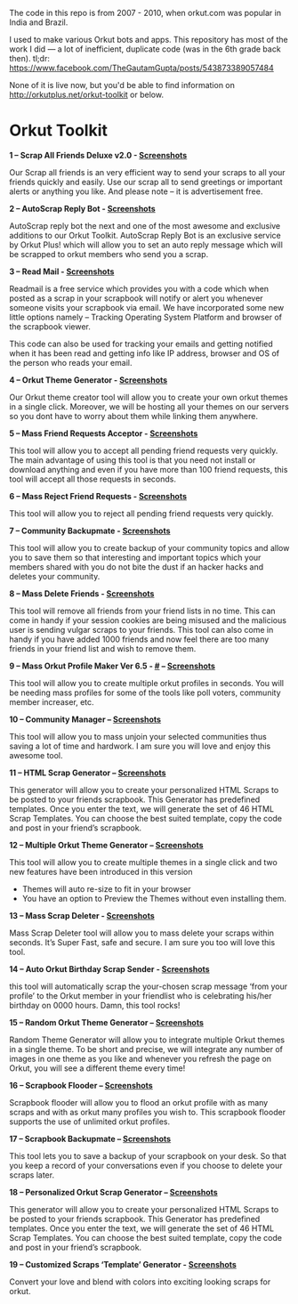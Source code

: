 The code in this repo is from 2007 - 2010, when orkut.com was popular in India and Brazil.

I used to make various Orkut bots and apps. This repository has most of the work I did — a lot of inefficient, duplicate code (was in the 6th grade back then). tl;dr: https://www.facebook.com/TheGautamGupta/posts/543873389057484

None of it is live now, but you'd be able to find information on http://orkutplus.net/orkut-toolkit or below.

Orkut Toolkit
=============

**1 – Scrap All Friends Deluxe v2.0 - [Screenshots](http://www.orkutplus.net/2009/07/scrap-all-friends-deluxe-v2-0-most-advanced-scrap-all-till-now.html)**

Our Scrap all friends is an very efficient way to send your scraps to all your friends quickly and easily. Use our scrap all to send greetings or important alerts or anything you like. And please note – it is advertisement free.

**2 – AutoScrap Reply Bot - [Screenshots](http://www.orkutplus.net/2008/09/autoscrap-reply-bot-set-and-send-auto-replies-to-your-scraps.html)**

AutoScrap reply bot the next and one of the most awesome and exclusive additions to our Orkut Toolkit. AutoScrap Reply Bot is an exclusive service by Orkut Plus! which will allow you to set an auto reply message which will be scrapped to orkut members who send you a scrap.

**3 – Read Mail - [Screenshots](http://www.orkutplus.net/2008/09/get-notified-via-email-when-anyone-reads-your-scrapbook.html)**

Readmail is a free service which provides you with a code which when posted as a scrap in your scrapbook will notify or alert you whenever someone visits your scrapbook via email. We have incorporated some new little options namely – Tracking Operating System Platform and browser of the scrapbook viewer.

This code can also be used for tracking your emails and getting notified when it has been read and getting info like IP address, browser and OS of the person who reads your email.

**4 – Orkut Theme Generator - [Screenshots](http://www.orkutplus.net/2008/09/orkut-themes-generator-create-your-own-themes-in-a-single-click.html)**

Our Orkut theme creator tool will allow you to create your own orkut themes in a single click. Moreover, we will be hosting all your themes on our servers so you dont have to worry about them while linking them anywhere.

**5 – Mass Friend Requests Acceptor - [Screenshots](http://www.orkutplus.net/2008/09/accept-all-pending-friend-requests-fast-easy-and-handy-way.html)**

This tool will allow you to accept all pending friend requests very quickly. The main advantage of using this tool is that you need not install or download anything and even if you have more than 100 friend requests, this tool will accept all those requests in seconds.

**6 – Mass Reject Friend Requests - [Screenshots](http://www.orkutplus.net/2008/10/reject-all-friend-requests-orkut.html)**

This tool will allow you to reject all pending friend requests very quickly.

**7 – Community Backupmate - [Screenshots](http://www.orkutplus.net/2008/10/community-backupmate-create-backup-of-your-community-topics.html)**

This tool will allow you to create backup of your community topics and allow you to save them so that interesting and important topics which your members shared with you do not bite the dust if an hacker hacks and deletes your community.

**8 – Mass Delete Friends - [Screenshots](http://www.orkutplus.net/2008/10/mass-delete-friends-empty-your-friendlist-in-no-time.html)**

This tool will remove all friends from your friend lists in no time. This can come in handy if your session cookies are being misused and the malicious user is sending vulgar scraps to your friends. This tool can also come in handy if you have added 1000 friends and now feel there are too many friends in your friend list and wish to remove them.

**9 – Mass Orkut Profile Maker Ver 6.5 - [#](http://cdn.orkutplus.net/files/Profile-Maker-v6.5.zip) – [Screenshots](http://www.orkutplus.net/profile-maker)**

This tool will allow you to create multiple orkut profiles in seconds. You will be needing mass profiles for some of the tools like poll voters, community member increaser, etc.

**10 – Community Manager – [Screenshots](http://www.orkutplus.net/2008/10/orkut-community-manager-unjoin-selected-communities-quickly-and-easily.html)**

This tool will allow you to mass unjoin your selected communities thus saving a lot of time and hardwork. I am sure you will love and enjoy this awesome tool.

**11 – HTML Scrap Generator – [Screenshots](http://www.orkutplus.net/2008/10/orkut-scrap-generator.html)**

This generator will allow you to create your personalized HTML Scraps to be posted to your friends scrapbook. This Generator has predefined templates. Once you enter the text, we will generate the set of 46 HTML Scrap Templates. You can choose the best suited template, copy the code and post in your friend’s scrapbook.

**12 – Multiple Orkut Theme Generator – [Screenshots](http://www.orkutplus.net/2008/10/multiple-orkut-themes-generator-create-unlimited-themes-in-single-click.html)**

This tool will allow you to create multiple themes in a single click and two new features have been introduced in this version

 * Themes will auto re-size to fit in your browser
 * You have an option to Preview the Themes without even installing them.

**13 – Mass Scrap Deleter - [Screenshots](http://www.orkutplus.net/2008/11/mass-scrap-deleter-leave-no-trace-empty-your-scrapbook-in-seconds.html)**

Mass Scrap Deleter tool will allow you to mass delete your scraps within seconds. It’s Super Fast, safe and secure. I am sure you too will love this tool.

**14 – Auto Orkut Birthday Scrap Sender - [Screenshots](http://www.orkutplus.net/2008/11/awesome-auto-birthday-scrap-sender.html)**

this tool will automatically scrap the your-chosen scrap message ‘from your profile’ to the Orkut member in your friendlist who is celebrating his/her birthday on 0000 hours. Damn, this tool rocks!

**15 – Random Orkut Theme Generator – [Screenshots](http://www.orkutplus.net/2008/11/random-themes-generator-integrate-as-many-themes-in-one-every-new-page-new-theme.html)**

Random Theme Generator will allow you to integrate multiple Orkut themes in a single theme. To be short and precise, we will integrate any number of images in one theme as you like and whenever you refresh the page on Orkut, you will see a different theme every time!

**16 – Scrapbook Flooder – [Screenshots](http://www.orkutplus.net/2008/12/scrapbook-flooder-the-flood-machine-by-orkut-plus.html)**

Scrapbook flooder will allow you to flood an orkut profile with as many scraps and with as orkut many profiles you wish to. This scrapbook flooder supports the use of unlimited orkut profiles.

**17 – Scrapbook Backupmate – [Screenshots](http://www.orkutplus.net/2008/12/scrapbook-flooder-the-flood-machine-by-orkut-plus.html)**

This tool lets you to save a backup of your scrapbook on your desk. So that you keep a record of your conversations even if you choose to delete your scraps later.

**18 – Personalized Orkut Scrap Generator – [Screenshots](http://www.orkutplus.net/2008/10/orkut-scrap-generator.html)**

This generator will allow you to create your personalized HTML Scraps to be posted to your friends scrapbook. This Generator has predefined templates. Once you enter the text, we will generate the set of 46 HTML Scrap Templates. You can choose the best suited template, copy the code and post in your friend’s scrapbook.

**19 – Customized Scraps ‘Template’ Generator - [Screenshots](http://www.orkutplus.net/2008/12/customized-scraps-generator-christmas-and-new-year-special.html)**

Convert your love and blend with colors into exciting looking scraps for orkut.
